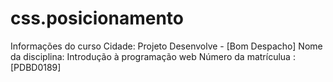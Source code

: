 # css.posicionamento
Informações do curso
Cidade: Projeto Desenvolve - [Bom Despacho]
Nome da disciplina: Introdução à programação web
Número da matrículua : [PDBD0189]

